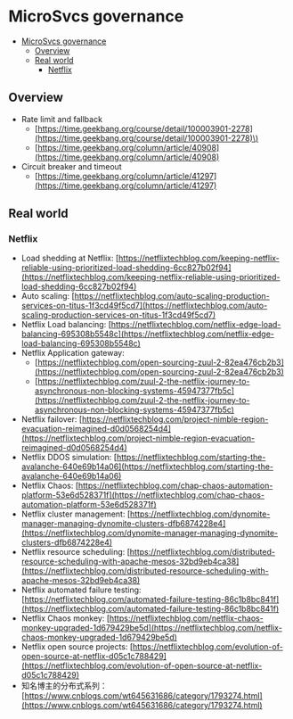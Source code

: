 # MicroSvcs governance

* [MicroSvcs governance](microsvcs_governance.md#microsvcs-governance)
  * [Overview](microsvcs_governance.md#overview)
  * [Real world](microsvcs_governance.md#real-world)
    * [Netflix](microsvcs_governance.md#netflix)

## Overview

* Rate limit and fallback
  * [https://time.geekbang.org/course/detail/100003901-2278](https://time.geekbang.org/course/detail/100003901-2278)\)
  * [https://time.geekbang.org/column/article/40908](https://time.geekbang.org/column/article/40908)
* Circuit breaker and timeout
  * [https://time.geekbang.org/column/article/41297](https://time.geekbang.org/column/article/41297)

## Real world

### Netflix

* Load shedding at Netflix: [https://netflixtechblog.com/keeping-netflix-reliable-using-prioritized-load-shedding-6cc827b02f94](https://netflixtechblog.com/keeping-netflix-reliable-using-prioritized-load-shedding-6cc827b02f94)
* Auto scaling: [https://netflixtechblog.com/auto-scaling-production-services-on-titus-1f3cd49f5cd7](https://netflixtechblog.com/auto-scaling-production-services-on-titus-1f3cd49f5cd7)
* Netflix Load balancing: [https://netflixtechblog.com/netflix-edge-load-balancing-695308b5548c](https://netflixtechblog.com/netflix-edge-load-balancing-695308b5548c)
* Netflix Application gateway: 
  * [https://netflixtechblog.com/open-sourcing-zuul-2-82ea476cb2b3](https://netflixtechblog.com/open-sourcing-zuul-2-82ea476cb2b3)
  * [https://netflixtechblog.com/zuul-2-the-netflix-journey-to-asynchronous-non-blocking-systems-45947377fb5c](https://netflixtechblog.com/zuul-2-the-netflix-journey-to-asynchronous-non-blocking-systems-45947377fb5c)
* Netflix failover: [https://netflixtechblog.com/project-nimble-region-evacuation-reimagined-d0d0568254d4](https://netflixtechblog.com/project-nimble-region-evacuation-reimagined-d0d0568254d4)
* Netflix DDOS simulation: [https://netflixtechblog.com/starting-the-avalanche-640e69b14a06](https://netflixtechblog.com/starting-the-avalanche-640e69b14a06)
* Netflix Chaos: [https://netflixtechblog.com/chap-chaos-automation-platform-53e6d528371f](https://netflixtechblog.com/chap-chaos-automation-platform-53e6d528371f)
* Netflix cluster management: [https://netflixtechblog.com/dynomite-manager-managing-dynomite-clusters-dfb6874228e4](https://netflixtechblog.com/dynomite-manager-managing-dynomite-clusters-dfb6874228e4)
* Netflix resource scheduling: [https://netflixtechblog.com/distributed-resource-scheduling-with-apache-mesos-32bd9eb4ca38](https://netflixtechblog.com/distributed-resource-scheduling-with-apache-mesos-32bd9eb4ca38)
* Netflix automated failure testing: [https://netflixtechblog.com/automated-failure-testing-86c1b8bc841f](https://netflixtechblog.com/automated-failure-testing-86c1b8bc841f)
* Netflix Chaos monkey: [https://netflixtechblog.com/netflix-chaos-monkey-upgraded-1d679429be5d](https://netflixtechblog.com/netflix-chaos-monkey-upgraded-1d679429be5d)
* Netflix open source projects: [https://netflixtechblog.com/evolution-of-open-source-at-netflix-d05c1c788429](https://netflixtechblog.com/evolution-of-open-source-at-netflix-d05c1c788429)
* 知名博主的分布式系列：[https://www.cnblogs.com/wt645631686/category/1793274.html](https://www.cnblogs.com/wt645631686/category/1793274.html)

